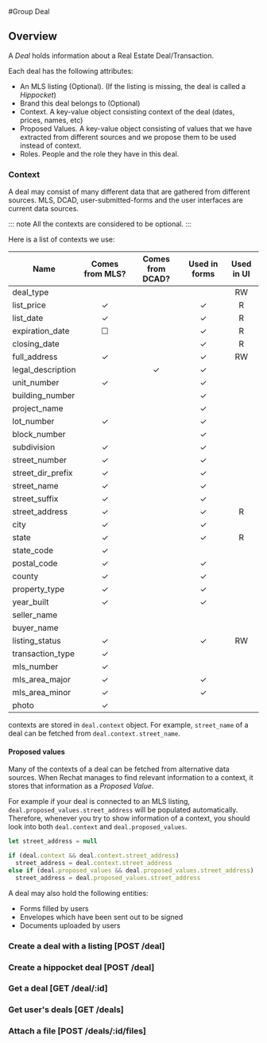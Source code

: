 #Group Deal

## Overview

A _Deal_ holds information about a Real Estate Deal/Transaction.

Each deal has the following attributes:

* An MLS listing (Optional). (If the listing is missing, the deal is called a _Hippocket_)
* Brand this deal belongs to (Optional)
* Context. A key-value object consisting context of the deal (dates, prices, names, etc)
* Proposed Values. A key-value object consisting of values that we have extracted from
  different sources and we propose them to be used instead of context.
* Roles. People and the role they have in this deal.

### Context

A deal may consist of many different data that are gathered from different sources.
MLS, DCAD, user-submitted-forms and the user interfaces are current data sources.

::: note
All the contexts are considered to be optional.
:::

Here is a list of contexts we use:

Name                  | Comes from MLS? | Comes from DCAD? | Used in forms       | Used in UI
--------------------- | :-------------: | :--------------: | :-----------------: | :---------:
deal_type             |                 |                  |                     |      RW
list_price            |       ✓         |                  |        ✓            |      R
list_date             |       ✓         |                  |        ✓            |      R
expiration_date       |       ☐         |                  |        ✓            |      R
closing_date          |                 |                  |        ✓            |      R
full_address          |       ✓         |                  |        ✓            |      RW
legal_description     |                 |        ✓         |        ✓            |
unit_number           |       ✓         |                  |        ✓            |
building_number       |                 |                  |        ✓            |
project_name          |                 |                  |        ✓            |
lot_number            |       ✓         |                  |        ✓            |
block_number          |                 |                  |        ✓            |
subdivision           |       ✓         |                  |        ✓            |
street_number         |       ✓         |                  |        ✓            |
street_dir_prefix     |       ✓         |                  |        ✓            |
street_name           |       ✓         |                  |        ✓            |
street_suffix         |       ✓         |                  |        ✓            |
street_address        |       ✓         |                  |        ✓            |      R
city                  |       ✓         |                  |        ✓            |
state                 |       ✓         |                  |        ✓            |      R
state_code            |       ✓         |                  |                     |
postal_code           |       ✓         |                  |        ✓            |
county                |       ✓         |                  |        ✓            |
property_type         |       ✓         |                  |        ✓            |
year_built            |       ✓         |                  |        ✓            |
seller_name           |                 |                  |                     |
buyer_name            |                 |                  |                     |
listing_status        |       ✓         |                  |        ✓            |      RW
transaction_type      |       ✓         |                  |                     |
mls_number            |       ✓         |                  |                     |
mls_area_major        |       ✓         |                  |        ✓            |
mls_area_minor        |       ✓         |                  |        ✓            |
photo                 |       ✓         |                  |                     |

contexts are stored in `deal.context` object.
For example, `street_name` of a deal can be fetched from `deal.context.street_name`.

#### Proposed values

Many of the contexts of a deal can be fetched from alternative data sources. When Rechat manages to find
relevant information to a context, it stores that information as a _Proposed Value_.

For example if your deal is connected to an MLS listing, `deal.proposed_values.street_address` will be populated automatically.
Therefore, whenever you try to show information of a context, you should look into both `deal.context` and `deal.proposed_values`.

```javascript
let street_address = null

if (deal.context && deal.context.street_address)
  street_address = deal.context.street_address
else if (deal.proposed_values && deal.proposed_values.street_address)
  street_address = deal.proposed_values.street_address
```


A deal may also hold the following entities:

* Forms filled by users
* Envelopes which have been sent out to be signed
* Documents uploaded by users


### Create a deal with a listing [POST /deal]
<!-- include(tests/deal/create.md) -->

### Create a hippocket deal [POST /deal]
<!-- include(tests/deal/createHippocket.md) -->

### Get a deal [GET /deal/:id]
<!-- include(tests/deal/get.md) -->

### Get user's deals [GET /deals]
<!-- include(tests/deal/getAll.md) -->

### Attach a file [POST /deals/:id/files]